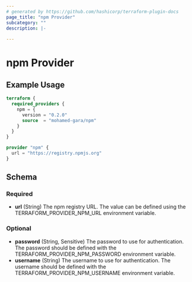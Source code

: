 ```yaml
---
# generated by https://github.com/hashicorp/terraform-plugin-docs
page_title: "npm Provider"
subcategory: ""
description: |-
  
---
```


# npm Provider



## Example Usage

```terraform
terraform {
  required_providers {
    npm = {
      version = "0.2.0"
      source  = "mohamed-gara/npm"
    }
  }
}

provider "npm" {
  url = "https://registry.npmjs.org"
}
```

<!-- schema generated by tfplugindocs -->
## Schema

### Required

- **url** (String) The npm registry URL. The value can be defined using the TERRAFORM_PROVIDER_NPM_URL environment variable.

### Optional

- **password** (String, Sensitive) The password to use for authentication. The password should be defined with the TERRAFORM_PROVIDER_NPM_PASSWORD environment variable.
- **username** (String) The username to use for authentication. The username should be defined with the TERRAFORM_PROVIDER_NPM_USERNAME environment variable.
